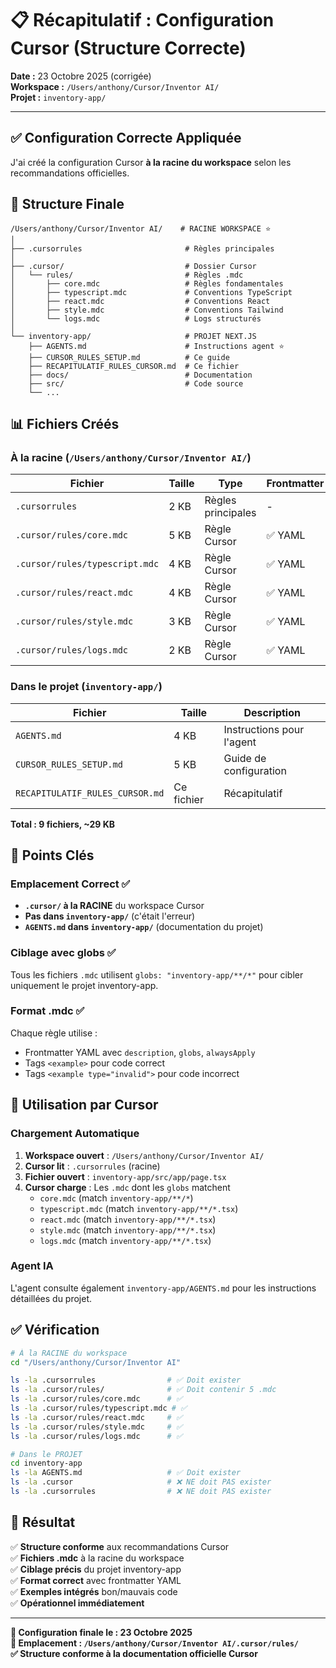 # 📋 Récapitulatif : Configuration Cursor (Structure Correcte)

**Date :** 23 Octobre 2025 (corrigée)  
**Workspace :** `/Users/anthony/Cursor/Inventor AI/`  
**Projet :** `inventory-app/`

---

## ✅ Configuration Correcte Appliquée

J'ai créé la configuration Cursor **à la racine du workspace** selon les recommandations officielles.

## 📁 Structure Finale

```
/Users/anthony/Cursor/Inventor AI/    # RACINE WORKSPACE ⭐
│
├── .cursorrules                       # Règles principales
│
├── .cursor/                           # Dossier Cursor
│   └── rules/                         # Règles .mdc
│       ├── core.mdc                   # Règles fondamentales
│       ├── typescript.mdc             # Conventions TypeScript
│       ├── react.mdc                  # Conventions React
│       ├── style.mdc                  # Conventions Tailwind
│       └── logs.mdc                   # Logs structurés
│
└── inventory-app/                     # PROJET NEXT.JS
    ├── AGENTS.md                      # Instructions agent ⭐
    ├── CURSOR_RULES_SETUP.md          # Ce guide
    ├── RECAPITULATIF_RULES_CURSOR.md  # Ce fichier
    ├── docs/                          # Documentation
    ├── src/                           # Code source
    └── ...
```

## 📊 Fichiers Créés

### À la racine (`/Users/anthony/Cursor/Inventor AI/`)

| Fichier | Taille | Type | Frontmatter |
|---------|--------|------|-------------|
| `.cursorrules` | 2 KB | Règles principales | - |
| `.cursor/rules/core.mdc` | 5 KB | Règle Cursor | ✅ YAML |
| `.cursor/rules/typescript.mdc` | 4 KB | Règle Cursor | ✅ YAML |
| `.cursor/rules/react.mdc` | 4 KB | Règle Cursor | ✅ YAML |
| `.cursor/rules/style.mdc` | 3 KB | Règle Cursor | ✅ YAML |
| `.cursor/rules/logs.mdc` | 2 KB | Règle Cursor | ✅ YAML |

### Dans le projet (`inventory-app/`)

| Fichier | Taille | Description |
|---------|--------|-------------|
| `AGENTS.md` | 4 KB | Instructions pour l'agent |
| `CURSOR_RULES_SETUP.md` | 5 KB | Guide de configuration |
| `RECAPITULATIF_RULES_CURSOR.md` | Ce fichier | Récapitulatif |

**Total : 9 fichiers, ~29 KB**

## 🎯 Points Clés

### Emplacement Correct ✅

- **`.cursor/` à la RACINE** du workspace Cursor
- **Pas dans `inventory-app/`** (c'était l'erreur)
- **`AGENTS.md` dans `inventory-app/`** (documentation du projet)

### Ciblage avec globs ✅

Tous les fichiers `.mdc` utilisent `globs: "inventory-app/**/*"` pour cibler uniquement le projet inventory-app.

### Format .mdc ✅

Chaque règle utilise :
- Frontmatter YAML avec `description`, `globs`, `alwaysApply`
- Tags `<example>` pour code correct
- Tags `<example type="invalid">` pour code incorrect

## 🚀 Utilisation par Cursor

### Chargement Automatique

1. **Workspace ouvert** : `/Users/anthony/Cursor/Inventor AI/`
2. **Cursor lit** : `.cursorrules` (racine)
3. **Fichier ouvert** : `inventory-app/src/app/page.tsx`
4. **Cursor charge** : Les `.mdc` dont les `globs` matchent
   - `core.mdc` (match `inventory-app/**/*`)
   - `typescript.mdc` (match `inventory-app/**/*.tsx`)
   - `react.mdc` (match `inventory-app/**/*.tsx`)
   - `style.mdc` (match `inventory-app/**/*.tsx`)
   - `logs.mdc` (match `inventory-app/**/*.tsx`)

### Agent IA

L'agent consulte également `inventory-app/AGENTS.md` pour les instructions détaillées du projet.

## ✅ Vérification

```bash
# À la RACINE du workspace
cd "/Users/anthony/Cursor/Inventor AI"

ls -la .cursorrules                # ✅ Doit exister
ls -la .cursor/rules/              # ✅ Doit contenir 5 .mdc
ls -la .cursor/rules/core.mdc      # ✅
ls -la .cursor/rules/typescript.mdc # ✅
ls -la .cursor/rules/react.mdc     # ✅
ls -la .cursor/rules/style.mdc     # ✅
ls -la .cursor/rules/logs.mdc      # ✅

# Dans le PROJET
cd inventory-app
ls -la AGENTS.md                   # ✅ Doit exister
ls -la .cursor                     # ❌ NE doit PAS exister
ls -la .cursorrules                # ❌ NE doit PAS exister
```

## 🎉 Résultat

✅ **Structure conforme** aux recommandations Cursor  
✅ **Fichiers .mdc** à la racine du workspace  
✅ **Ciblage précis** du projet inventory-app  
✅ **Format correct** avec frontmatter YAML  
✅ **Exemples intégrés** bon/mauvais code  
✅ **Opérationnel immédiatement**  

---

**📌 Configuration finale le : 23 Octobre 2025**  
**📍 Emplacement : `/Users/anthony/Cursor/Inventor AI/.cursor/rules/`**  
**✅ Structure conforme à la documentation officielle Cursor**
